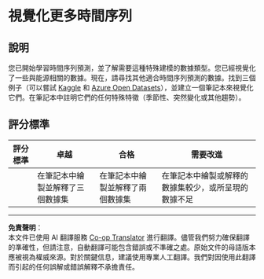 <!--
CO_OP_TRANSLATOR_METADATA:
{
  "original_hash": "d1781b0b92568ea1d119d0a198b576b4",
  "translation_date": "2025-09-03T16:56:50+00:00",
  "source_file": "7-TimeSeries/1-Introduction/assignment.md",
  "language_code": "tw"
}
-->
# 視覺化更多時間序列

## 說明

您已開始學習時間序列預測，並了解需要這種特殊建模的數據類型。您已經視覺化了一些與能源相關的數據。現在，請尋找其他適合時間序列預測的數據。找到三個例子（可以嘗試 [Kaggle](https://kaggle.com) 和 [Azure Open Datasets](https://azure.microsoft.com/en-us/services/open-datasets/catalog/?WT.mc_id=academic-77952-leestott)），並建立一個筆記本來視覺化它們。在筆記本中註明它們的任何特殊特徵（季節性、突然變化或其他趨勢）。

## 評分標準

| 評分標準 | 卓越                                              | 合格                                             | 需要改進                                                                         |
| -------- | ------------------------------------------------ | ------------------------------------------------ | -------------------------------------------------------------------------------- |
|          | 在筆記本中繪製並解釋了三個數據集                 | 在筆記本中繪製並解釋了兩個數據集                 | 在筆記本中繪製或解釋的數據集較少，或所呈現的數據不足                             |

---

**免責聲明**：  
本文件已使用 AI 翻譯服務 [Co-op Translator](https://github.com/Azure/co-op-translator) 進行翻譯。儘管我們努力確保翻譯的準確性，但請注意，自動翻譯可能包含錯誤或不準確之處。原始文件的母語版本應被視為權威來源。對於關鍵信息，建議使用專業人工翻譯。我們對因使用此翻譯而引起的任何誤解或錯誤解釋不承擔責任。